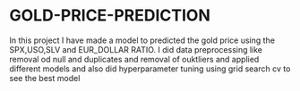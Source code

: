 # GOLD-PRICE-PREDICTION
In this project I have made a model to  predicted the gold price using the SPX,USO,SLV and EUR_DOLLAR RATIO. I did data preprocessing like removal od null and duplicates and removal of ouktliers and applied different models and also did hyperparameter tuning using grid search cv to see the best model
